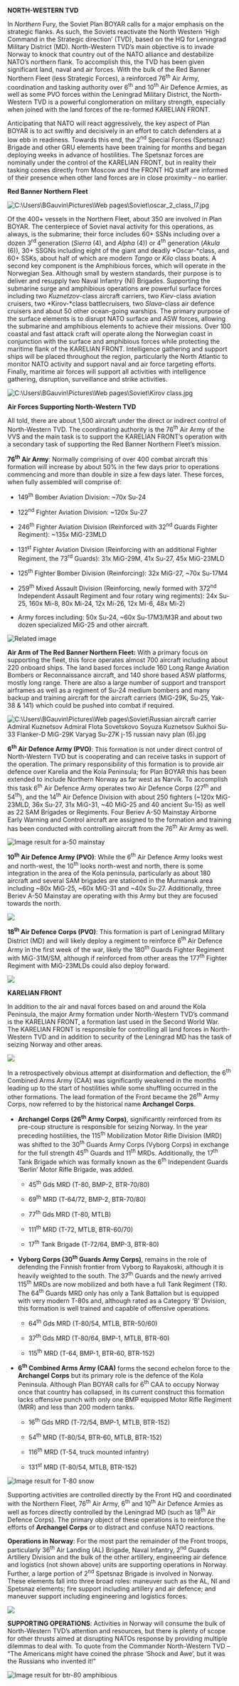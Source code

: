 **NORTH-WESTERN TVD**

In *Northern* Fury, the Soviet Plan BOYAR calls for a major emphasis on
the strategic flanks. As such, the Soviets reactivate the North Western
‘High Command in the Strategic direction’ (TVD), based on the HQ for
Leningrad Military District (MD). North-Western TVD’s main objective is
to invade Norway to knock that country out of the NATO alliance and
destabilize NATO’s northern flank. To accomplish this, the TVD has been
given significant land, naval and air forces. With the bulk of the Red
Banner Northern Fleet (less Strategic Forces), a reinforced
76<sup>th</sup> Air Army, coordination and tasking authority over
6<sup>th</sup> and 10<sup>th</sup> Air Defence Armies, as well as some
PVO forces within the Leningrad Military District, the North-Western TVD
is a powerful conglomeration on military strength, especially when
joined with the land forces of the re-formed KARELIAN FRONT.

Anticipating that NATO will react aggressively, the key aspect of Plan
BOYAR is to act swiftly and decisively in an effort to catch defenders
at a low ebb in readiness. Towards this end, the 2<sup>nd</sup> Special
Forces (Spetsnaz) Brigade and other GRU elements have been training for
months and began deploying weeks in advance of hostilities. The Spetsnaz
forces are nominally under the control of the KARELIAN FRONT, but in
reality their tasking comes directly from Moscow and the FRONT HQ staff
are informed of their presence when other land forces are in close
proximity – no earlier.

**<span class="underline">Red Banner Northern Fleet</span>**

![C:\\Users\\BGauvin\\Pictures\\Web
pages\\Soviet\\oscar\_2\_class\_l7.jpg](/assets/images/blog/post23/image1.jpeg)

Of the 400+ vessels in the Northern Fleet, about 350 are involved in
Plan BOYAR. The centerpiece of Soviet naval activity for this
operations, as always, is the submarine; their force includes 60+ SSNs
including over a dozen 3<sup>rd</sup> generation (*Sierra* (4), and
*Alpha* (4)) or 4<sup>th</sup> generation (*Akula* (6)), 30+ SSGNs
including eight of the giant and deadly *Oscar-*class, and 60+ SSKs,
about half of which are modern *Tango* or *Kilo* class boats. A second
key component is the Amphibious forces, which will operate in the
Norwegian Sea. Although small by western standards, their purpose is to
deliver and resupply two Naval Infantry (NI) Brigades. Supporting the
submarine surge and amphibious operations are powerful surface forces
including two *Kuznetzov*-class aircraft carriers, two *Kiev*-class
aviation cruisers, two *Kirov-*class battlecruisers, two *Slava*-class
air defence cruisers and about 50 other ocean-going warships. The
primary purpose of the surface elements is to disrupt NATO surface and
ASW forces, allowing the submarine and amphibious elements to achieve
their missions. Over 100 coastal and fast attack craft will operate
along the Norwegian coast in conjunction with the surface and amphibious
forces while protecting the maritime flank of the KARELIAN FRONT.
Intelligence gathering and support ships will be placed throughout the
region, particularly the North Atlantic to monitor NATO activity and
support naval and air force targeting efforts. Finally, maritime air
forces will support all activities with intelligence gathering,
disruption, surveillance and strike activities.

![C:\\Users\\BGauvin\\Pictures\\Web pages\\Soviet\\Kirov
class.jpg](/assets/images/blog/post23/image2.jpeg)

**<span class="underline">Air Forces Supporting North-Western
TVD</span>**

All told, there are about 1,500 aircraft under the direct or indirect
control of North-Western TVD. The coordinating authority is the
76<sup>th</sup> Air Army of the VVS and the main task is to support the
KARELIAN FRONT’s operation with a secondary task of supporting the Red
Banner Northern Fleet’s mission.

**76<sup>th</sup> Air Army**: Normally comprising of over 400 combat
aircraft this formation will increase by about 50% in the few days prior
to operations commencing and more than double in size a few days later.
These forces, when fully assembled will comprise of:

  - 149<sup>th</sup> Bomber Aviation Division: \~70x Su-24

  - 122<sup>nd</sup> Fighter Aviation Division: \~120x Su-27

  - 246<sup>th</sup> Fighter Aviation Division (Reinforced with
    32<sup>nd</sup> Guards Fighter Regiment): \~135x MiG-23MLD

  - 131<sup>st</sup> Fighter Aviation Division (Reinforcing with an
    additional Fighter Regiment, the 73<sup>rd</sup> Guards): 31x
    MiG-29M, 41x Su-27, 45x MiG-23MLD

  - 125<sup>th</sup> Fighter Bomber Division (Reinforcing): 32x MiG-27,
    \~70x Su-17M4

  - 259<sup>th</sup> Mixed Assault Division (Reinforcing, newly formed
    with 372<sup>nd</sup> Independent Assault Regiment and four rotary
    wing regiments): 24x Su-25, 160x Mi-8, 80x Mi-24, 12x Mi-26, 12x
    Mi-6, 48x Mi-2)

  - Army forces including: 50x Su-24, \~60x Su-17M3/M3R and about two
    dozen specialized MiG-25 and other aircraft.

![Related image](/assets/images/blog/post23/image3.jpeg)

**Air Arm of The Red Banner Northern Fleet:** With a primary focus on
supporting the fleet, this force operates almost 700 aircraft including
about 220 onboard ships. The land based forces include 160 Long Range
Aviation Bombers or Reconnaissance aircraft, and 140 shore based ASW
platforms, mostly long range. There are also a large number of support
and transport airframes as well as a regiment of Su-24 medium bombers
and many backup and training aircraft for the aircraft carriers
(MiG-29K, Su-25, Yak-38 & 141) which could be pushed into combat if
required.

![C:\\Users\\BGauvin\\Pictures\\Web pages\\Soviet\\Russian aircraft
carrier Admiral Kuznetsov Admiral Flota Sovetskovo Soyuza Kuznetsov
Sukhoi Su-33 Flanker-D MiG-29K Varyag Su-27K j-15 russian navy plan
(6).jpg](/assets/images/blog/post23/image4.jpeg)

**6<sup>th</sup> Air Defence Army (PVO)**: This formation is not under
direct control of North-Western TVD but is cooperating and can receive
tasks in support of the operation. The primary responsibility of this
formation is to provide air defence over Karelia and the Kola Peninsula;
for Plan BOYAR this has been extended to include Northern Norway as far
west as Narvik. To accomplish this task 6<sup>th</sup> Air Defence Army
operates two Air Defence Corps (27<sup>th</sup> and 54<sup>th</sup>),
and the 14<sup>th</sup> Air Defence Division with about 250 fighters
(\~120x MiG-23MLD, 36x Su-27, 31x MiG-31, \~40 MiG-25 and 40 ancient
Su-15) as well as 22 SAM Brigades or Regiments. Four Beriev A-50
Mainstay Airborne Early Warning and Control aircraft are assigned to the
formation and training has been conducted with controlling aircraft from
the 76<sup>th</sup> Air Army as well.

![Image result for a-50
mainstay](/assets/images/blog/post23/image5.jpeg)

**10<sup>th</sup> Air Defence Army (PVO)**: While the 6<sup>th</sup> Air
Defence Army looks west and north-west, the 10<sup>th</sup> looks
north-west and north, there is some integration in the area of the Kola
peninsula, particularly as about 180 aircraft and several SAM brigades
are stationed in the Murmansk area including \~80x MiG-25, \~60x MiG-31
and \~40x Su-27. Additionally, three Beriev A-50 Mainstay are operating
with this Army but they are focused towards the north.

![](/assets/images/blog/post23/image6.jpg)

**18<sup>th</sup> Air Defence Corps (PVO)**: This formation is part of
Leningrad Military District (MD) and will likely deploy a regiment to
reinforce 6<sup>th</sup> Air Defence Army in the first week of the war,
likely the 180<sup>th</sup> Guards Fighter Regiment with MiG-31M/SM,
although if reinforced from other areas the 177<sup>th</sup> Fighter
Regiment with MiG-23MLDs could also deploy forward.

![](/assets/images/blog/post23/image7.png)

**<span class="underline">KARELIAN FRONT</span>**

In addition to the air and naval forces based on and around the Kola
Peninsula, the major Army formation under North-Western TVD’s command is
the KARELIAN FRONT, a formation last used in the Second World War. The
KARELIAN FRONT is responsible for controlling all land forces in
North-Western TVD and in addition to security of the Leningrad MD has
the task of seizing Norway and other areas.

![](/assets/images/blog/post23/image8.png)

In a retrospectively obvious attempt at disinformation and deflection,
the 6<sup>th</sup> Combined Arms Army (CAA) was significantly weakened
in the months leading up to the start of hostilities while some
shuffling occurred in the other formations. The lead formation of the
Front became the 26<sup>th</sup> Army Corps, now referred to by the
historical name **Archangel Corps**.

  - **Archangel Corps (26<sup>th</sup> Army Corps)**, significantly
    reinforced from its pre-coup structure is responsible for seizing
    Norway. In the year preceding hostilities, the 115<sup>th</sup>
    Mobilization Motor Rifle Division (MRD) was shifted to the
    30<sup>th</sup> Guards Army Corps (Vyborg Corps) in exchange for the
    full strength 45<sup>th</sup> Guards and 11<sup>th</sup> MRDs.
    Additionally, the 17<sup>th</sup> Tank Brigade which was formally
    known as the 6<sup>th</sup> Independent Guards ‘Berlin’ Motor Rifle
    Brigade, was added.
    
      - 45<sup>th</sup> Gds MRD (T-80, BMP-2, BTR-70/80)
    
      - 69<sup>th</sup> MRD (T-64/72, BMP-2, BTR-70/80)
    
      - 77<sup>th</sup> Gds MRD (T-80, MTLB)
    
      - 111<sup>th</sup> MRD (T-72, MTLB, BTR-60/70)
    
      - 17<sup>th</sup> Tank Brigade (T-72/64, BMP-3, BTR-80)

  - **Vyborg Corps (30<sup>th</sup> Guards Army Corps)**, remains in the
    role of defending the Finnish frontier from Vyborg to Rayakoski,
    although it is heavily weighted to the south. The 37<sup>th</sup>
    Guards and the newly arrived 115<sup>th</sup> MRDs are now mobilized
    and both have a full Tank Regiment (TR). The 64<sup>th</sup> Guards
    MRD only has only a Tank Battalion but is equipped with very modern
    T-80s and, although rated as a Category ‘B’ Division, this formation
    is well trained and capable of offensive operations.
    
      - 64<sup>th</sup> Gds MRD (T-80/54, MTLB, BTR-50/60)
    
      - 37<sup>th</sup> Gds MRD (T-80/64, BMP-1, MTLB, BTR-60)
    
      - 115<sup>th</sup> MRD (T-64, BMP-1, BTR-60, BTR-152)

  - **6<sup>th</sup> Combined Arms Army (CAA)** forms the second echelon
    force to the **Archangel Corps** but its primary role is the defence
    of the Kola Peninsula. Although Plan BOYAR calls for 6<sup>th</sup>
    CAA to occupy Norway once that country has collapsed, in its current
    construct this formation lacks offensive punch with only one BMP
    equipped Motor Rifle Regiment (MRR) and less than 200 modern tanks.
    
      - 16<sup>th</sup> Gds MRD (T-72/54, BMP-1, MTLB, BTR-152)
    
      - 54<sup>th</sup> MRD (T-80/54, BTR-60, MTLB, BTR-152)
    
      - 116<sup>th</sup> MRD (T-54, truck mounted infantry)
    
      - 131<sup>st</sup> MRD (T-80/54, MTLB, BTR-152)

![Image result for T-80
snow](/assets/images/blog/post23/image9.png)

Supporting activities are controlled directly by the Front HQ and
coordinated with the Northern Fleet, 76<sup>th</sup> Air Army,
6<sup>th</sup> and 10<sup>th</sup> Air Defence Armies as well as forces
directly controlled by the Leningrad MD (such as 18<sup>th</sup> Air
Defence Corps). The primary object of these operations is to reinforce
the efforts of **Archangel Corps** or to distract and confuse NATO
reactions.

**<span class="underline">Operations in Norway</span>**: For the most
part the remainder of the Front troops, particularly 36<sup>th</sup> Air
Landing (AL) Brigade, Naval Infantry, 2<sup>nd</sup> Guards Artillery
Division and the bulk of the other artillery, engineering air defence
and logistics (not shown above) units are supporting operations in
Norway. Further, a large portion of 2<sup>nd</sup> Spetsnaz Brigade is
involved in Norway. These elements fall into three broad roles: maneuver
such as the AL, NI and Spetsnaz elements; fire support including
artillery and air defence; and maneuver support including engineering
and logistics forces.

![](/assets/images/blog/post23/image10.png)

**<span class="underline">SUPPORTING OPERATIONS</span>**: Activities in
Norway will consume the bulk of North-Western TVD’s attention and
resources, but there is plenty of scope for other thrusts aimed at
disrupting NATOs response by providing multiple dilemmas to deal with.
To quote from the Commander North-Western TVD – “The Americans might
have coined the phrase ‘Shock and Awe’, but it was the Russians who
invented it\!”

![Image result for btr-80
amphibious](/assets/images/blog/post23/image11.jpeg)
